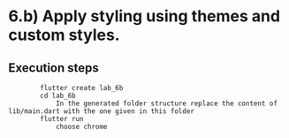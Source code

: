 # 6.b) Apply styling using themes and custom styles.



## Execution steps
```
        flutter create lab_6b
        cd lab_6b
            In the generated folder structure replace the content of lib/main.dart with the one given in this folder 
        flutter run 
            choose chrome  
```